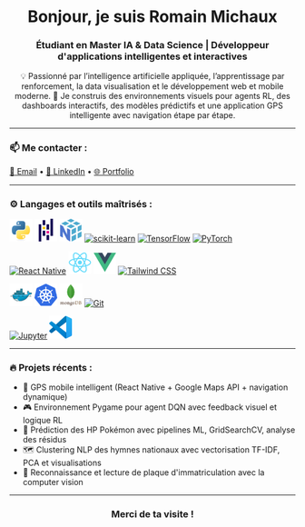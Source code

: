 <h1 align="center">Bonjour, je suis Romain Michaux</h1>
<h3 align="center">Étudiant en Master IA & Data Science | Développeur d'applications intelligentes et interactives</h3>

<p align="center">
💡 Passionné par l’intelligence artificielle appliquée, l’apprentissage par renforcement, la data visualisation et le développement web et mobile moderne.  
🚀 Je construis des environnements visuels pour agents RL, des dashboards interactifs, des modèles prédictifs et une application GPS intelligente avec navigation étape par étape.
</p>

---

<h3 align="left">📫 Me contacter :</h3>
<p align="left">
  <a href="mailto:romain.michaux@example.com">📧 Email</a> •
  <a href="https://www.linkedin.com/in/romain-michaux" target="_blank">🔗 LinkedIn</a> •
  <a href="https://www.michaux-romain.com" target="_blank">🌐 Portfolio</a>
</p>

---

<h3 align="left">⚙️ Langages et outils maîtrisés :</h3>
<p align="left">
  <!-- Python & Data Science -->
  <a href="https://www.python.org" target="_blank"><img src="https://raw.githubusercontent.com/devicons/devicon/master/icons/python/python-original.svg" alt="Python" width="40" height="40"/></a>
  <a href="https://pandas.pydata.org/" target="_blank"><img src="https://raw.githubusercontent.com/devicons/devicon/master/icons/pandas/pandas-original.svg" alt="Pandas" width="40" height="40"/></a>
  <a href="https://numpy.org/" target="_blank"><img src="https://raw.githubusercontent.com/devicons/devicon/master/icons/numpy/numpy-original.svg" alt="NumPy" width="40" height="40"/></a>
  <a href="https://scikit-learn.org/" target="_blank"><img src="https://upload.wikimedia.org/wikipedia/commons/0/05/Scikit_learn_logo_small.svg" alt="scikit-learn" width="40" height="40"/></a>
  <a href="https://www.tensorflow.org" target="_blank"><img src="https://www.vectorlogo.zone/logos/tensorflow/tensorflow-icon.svg" alt="TensorFlow" width="40" height="40"/></a>
  <a href="https://pytorch.org/" target="_blank"><img src="https://www.vectorlogo.zone/logos/pytorch/pytorch-icon.svg" alt="PyTorch" width="40" height="40"/></a>

  <!-- Web / Mobile -->
  <a href="https://reactnative.dev/" target="_blank"><img src="https://reactnative.dev/img/header_logo.svg" alt="React Native" width="40" height="40"/></a>
  <a href="https://reactjs.org/" target="_blank"><img src="https://raw.githubusercontent.com/devicons/devicon/master/icons/react/react-original.svg" alt="React" width="40" height="40"/></a>
  <a href="https://vuejs.org/" target="_blank"><img src="https://raw.githubusercontent.com/devicons/devicon/master/icons/vuejs/vuejs-original.svg" alt="Vue.js" width="40" height="40"/></a>
  <a href="https://tailwindcss.com/" target="_blank"><img src="https://www.vectorlogo.zone/logos/tailwindcss/tailwindcss-icon.svg" alt="Tailwind CSS" width="40" height="40"/></a>

  <!-- DevOps / Base de données -->
  <a href="https://www.docker.com/" target="_blank"><img src="https://raw.githubusercontent.com/devicons/devicon/master/icons/docker/docker-original.svg" alt="Docker" width="40" height="40"/></a>
  <a href="https://kubernetes.io/" target="_blank"><img src="https://raw.githubusercontent.com/devicons/devicon/master/icons/kubernetes/kubernetes-plain.svg" alt="Kubernetes" width="40" height="40"/></a>
  <a href="https://www.mongodb.com/" target="_blank"><img src="https://raw.githubusercontent.com/devicons/devicon/master/icons/mongodb/mongodb-original-wordmark.svg" alt="MongoDB" width="40" height="40"/></a>
  <a href="https://git-scm.com/" target="_blank"><img src="https://www.vectorlogo.zone/logos/git-scm/git-scm-icon.svg" alt="Git" width="40" height="40"/></a>

  <!-- IDE & Notebook -->
  <a href="https://jupyter.org/" target="_blank"><img src="https://upload.wikimedia.org/wikipedia/commons/3/38/Jupyter_logo.svg" alt="Jupyter" width="40" height="40"/></a>
  <a href="https://code.visualstudio.com/" target="_blank"><img src="https://raw.githubusercontent.com/devicons/devicon/master/icons/vscode/vscode-original.svg" alt="VSCode" width="40" height="40"/></a>
</p>

---

<h3 align="left">🔥 Projets récents :</h3>
<ul>
  <li>📱 GPS mobile intelligent (React Native + Google Maps API + navigation dynamique)</li>
  <li>🎮 Environnement Pygame pour agent DQN avec feedback visuel et logique RL</li>
  <li>🧬 Prédiction des HP Pokémon avec pipelines ML, GridSearchCV, analyse des résidus</li>
  <li>🗺️ Clustering NLP des hymnes nationaux avec vectorisation TF-IDF, PCA et visualisations</li>
  <li>🔎 Reconnaissance et lecture de plaque d'immatriculation avec la computer vision</li>
</ul>

---

<h3 align="center">Merci de ta visite !</h3>
